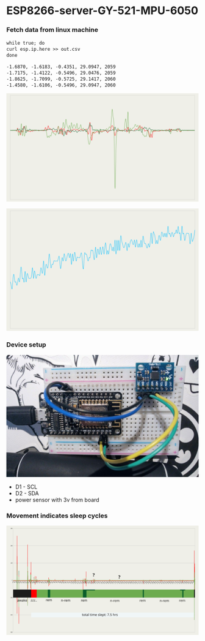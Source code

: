 # ESP8266-server-GY-521-MPU-6050
### Fetch data from linux machine
```console
while true; do
curl esp.ip.here >> out.csv
done
```
```console
-1.6870, -1.6183, -0.4351, 29.0947, 2059
-1.7175, -1.4122, -0.5496, 29.0476, 2059
-1.8625, -1.7099, -0.5725, 29.1417, 2060
-1.4580, -1.6106, -0.5496, 29.0947, 2060
```

![Alt text](./sample1.svg)

![Alt text](./temp-sample1.svg)

### Device setup
 
![Alt text](./esp-with-sensor.jpg)
 - D1 - SCL
 - D2 - SDA
 - power sensor with 3v from board

### Movement indicates sleep cycles
![Alt text](./sleep-activity1.svg)
